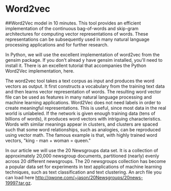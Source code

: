 # Word2vec

##Word2Vec model in 10 minutes.
This tool provides an efficient implementation of the continuous bag-of-words and skip-gram architectures for computing vector representations of words. These representations can be subsequently used in many natural language processing applications and for further research.


In Python, we will use the excellent implementation of word2vec from the gensim package. If you don't alread y have gensim installed, you'll need to install it. There is an excellent tutorial that accompanies the Python Word2Vec implementation, here.


The word2vec tool takes a text corpus as input and produces the word vectors as output. It first constructs a vocabulary from the training text data and then learns vector representation of words. The resulting word vector file can be used as features in many natural language processing and machine learning applications. Word2Vec does not need labels in order to create meaningful representations. This is useful, since most data in the real world is unlabeled. If the network is given enough training data (tens of billions of words), it produces word vectors with intriguing characteristics. Words with similar meanings appear in clusters, and clusters are spaced such that some word relationships, such as analogies, can be reproduced using vector math. The famous example is that, with highly trained word vectors, "king - man + woman = queen."


In our article we will use the 20 Newsgroups data set. It is a collection of approximately 20,000 newsgroup documents, partitioned (nearly) evenly across 20 different newsgroups. The 20 newsgroups collection has become a popular data set for experiments in text applications of machine learning techniques, such as text classification and text clustering. An arch file you can load here http://qwone.com/~jason/20Newsgroups/20news-19997.tar.gz.

